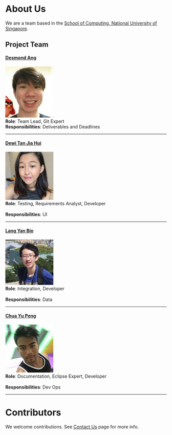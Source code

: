 # About Us

We are a team based in the [School of Computing, National University of Singapore](http://www.comp.nus.edu.sg).

## Project Team

#### [Desmond Ang](https://github.com/KnewYouWereTrouble) <br>
<img src="images/Desmond.jpg" width="150"><br>
**Role**: Team Lead, Git Expert <br>
**Responsibilities**: Deliverables and Deadlines

-----

#### [Dewi Tan Jia Hui](https://github.com/jessidew95) 
<img src="images/DewiTanJiaHui.jpg" width="150"><br>
**Role**: Testing, Requirements Analyst, Developer <br>  
**Responsibilities**: UI

-----

#### [Lang Yan Bin](https://github.com/langyanbin0314)
<img src="images/LangYanBin.jpg" width="150"><br>
**Role**: Integration, Developer <br>  
**Responsibilities**: Data

-----

#### [Chua Yu Peng](http://github.com/chuayupeng)
<img src="images/ChuaYuPeng.jpg" width="150"><br>
**Role**: Documentation, Eclipse Expert, Developer <br>  
**Responsibilities**: Dev Ops

 
 -----

# Contributors

We welcome contributions. See [Contact Us](ContactUs.md) page for more info.
